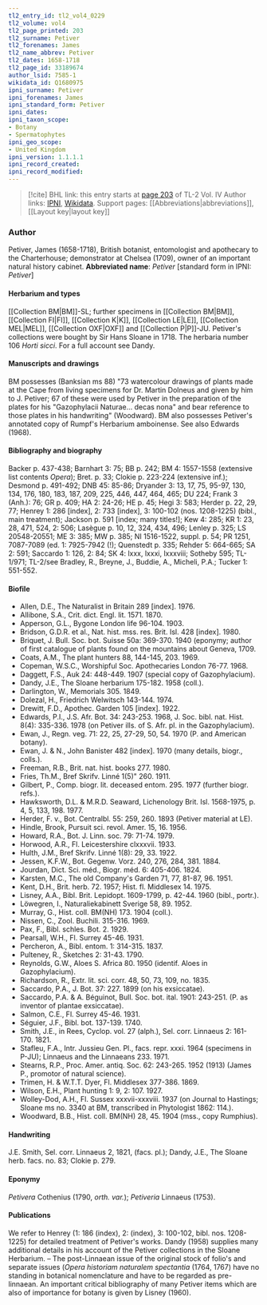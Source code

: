 ```yaml
---
tl2_entry_id: tl2_vol4_0229
tl2_volume: vol4
tl2_page_printed: 203
tl2_surname: Petiver
tl2_forenames: James
tl2_name_abbrev: Petiver
tl2_dates: 1658-1718
tl2_page_id: 33189674
author_lsid: 7585-1
wikidata_id: Q1680975
ipni_surname: Petiver
ipni_forenames: James
ipni_standard_form: Petiver
ipni_dates: 
ipni_taxon_scope: 
- Botany
- Spermatophytes
ipni_geo_scope: 
- United Kingdom
ipni_version: 1.1.1.1
ipni_record_created: 
ipni_record_modified:
---
```


> [!cite] BHL link: this entry starts at [page 203](https://www.biodiversitylibrary.org/page/33189674) of TL-2 Vol. IV
> Author links: [IPNI](https://www.ipni.org/a/7585-1), [Wikidata](https://www.wikidata.org/wiki/Q1680975). Support pages: [[Abbreviations|abbreviations]], [[Layout key|layout key]]

### Author

Petiver, James (1658-1718), British botanist, entomologist and apothecary to the Charterhouse; demonstrator at Chelsea (1709), owner of an important natural history cabinet. 
**Abbreviated name**: *Petiver* \[standard form in IPNI: *Petiver*\]

#### Herbarium and types

[[Collection BM|BM]]-SL; further specimens in [[Collection BM|BM]], [[Collection FI|FI]], [[Collection K|K]], [[Collection LE|LE]], [[Collection MEL|MEL]], [[Collection OXF|OXF]] and [[Collection P|P]]-JU. Petiver's collections were bought by Sir Hans Sloane in 1718. The herbaria number 106 *Horti sicci*. For a full account see Dandy.

#### Manuscripts and drawings

BM possesses (Banksian ms 88) "73 watercolour drawings of plants made at the Cape from living specimens for Dr. Martin Dolneus and given by him to J. Petiver; 67 of these were used by Petiver in the preparation of the plates for his "Gazophylacii Naturae... decas nona" and bear reference to those plates in his handwriting" (Woodward). BM also possesses Petiver's annotated copy of Rumpf's Herbarium amboinense. See also Edwards (1968).

#### Bibliography and biography

Backer p. 437-438; Barnhart 3: 75; BB p. 242; BM 4: 1557-1558 (extensive list contents *Opera*); Bret. p. 33; Clokie p. 223-224 (extensive inf.); Desmond p. 491-492; DNB 45: 85-86; Dryander 3: 13, 17, 75, 95-97, 130, 134, 176, 180, 183, 187, 209, 225, 446, 447, 464, 465; DU 224; Frank 3 (Anh.): 76; GR p. 409; HA 2: 24-26; HE p. 45; Hegi 3: 583; Herder p. 22, 29, 77; Henrey 1: 286 \[index\], 2: 733 \[index\], 3: 100-102 (nos. 1208-1225) (bibl., main treatment); Jackson p. 591 \[index; many titles!\]; Kew 4: 285; KR 1: 23, 28, 471, 524, 2: 506; Lasègue p. 10, 12, 324, 434, 496; Lenley p. 325; LS 20548-20551; ME 3: 385; MW p. 385; NI 1516-1522, suppl. p. 54; PR 1251, 7087-7089 (ed. 1: 7925-7942 (!); Quenstedt p. 335; Rehder 5: 664-665; SA 2: 591; Saccardo 1: 126, 2: 84; SK 4: lxxx, lxxxi, lxxxviii; Sotheby 595; TL-1/971; TL-2/see Bradley, R., Breyne, J., Buddie, A., Micheli, P.A.; Tucker 1: 551-552.

#### Biofile

- Allen, D.E., The Naturalist in Britain 289 \[index\]. 1976.
- Allibone, S.A., Crit. dict. Engl. lit. 1571. 1870.
- Apperson, G.L., Bygone London life 96-104. 1903.
- Bridson, G.D.R. et al., Nat. hist. mss. res. Brit. Isl. 428 \[index\]. 1980.
- Briquet, J. Bull. Soc. bot. Suisse 50a: 369-370. 1940 (eponymy; author of first catalogue of plants found on the mountains about Geneva, 1709.
- Coats, A.M., The plant hunters 88, 144-145, 203. 1969.
- Copeman, W.S.C., Worshipful Soc. Apothecaries London 76-77. 1968.
- Daggett, F.S., Auk 24: 448-449. 1907 (special copy of Gazophylacium).
- Dandy, J.E., The Sloane herbarium 175-182. 1958 (coll.).
- Darlington, W., Memorials 305. 1849.
- Dolezal, H., Friedrich Welwitsch 143-144. 1974.
- Drewitt, F.D., Apothec. Garden 105 \[index\]. 1922.
- Edwards, P.I., J.S. Afr. Bot. 34: 243-253. 1968, J. Soc. bibl. nat. Hist. 8(4): 335-336. 1978 (on Petiver ills. of S. Afr. pl. in the Gazophylacium).
- Ewan, J., Regn. veg. 71: 22, 25, 27-29, 50, 54. 1970 (P. and American botany).
- Ewan, J. & N., John Banister 482 \[index\]. 1970 (many details, biogr., colls.).
- Freeman, R.B., Brit. nat. hist. books 277. 1980.
- Fries, Th.M., Bref Skrifv. Linné 1(5)" 260. 1911.
- Gilbert, P., Comp. biogr. lit. deceased entom. 295. 1977 (further biogr. refs.).
- Hawksworth, D.L. & M.R.D. Seaward, Lichenology Brit. Isl. 1568-1975, p. 4, 5, 133, 198. 1977.
- Herder, F. v., Bot. Centralbl. 55: 259, 260. 1893 (Petiver material at LE).
- Hindle, Brook, Pursuit sci. revol. Amer. 15, 16. 1956.
- Howard, R.A., Bot. J. Linn. soc. 79: 71-74. 1979.
- Horwood, A.R., Fl. Leicestershire clxxxvii. 1933.
- Hulth, J.M., Bref Skrifv. Linné 1(8): 29, 33. 1922.
- Jessen, K.F.W., Bot. Gegenw. Vorz. 240, 276, 284, 381. 1884.
- Jourdan, Dict. Sci. méd., Biogr. méd. 6: 405-406. 1824.
- Karsten, M.C., The old Company's Garden 71, 77, 81-87, 96. 1951.
- Kent, D.H., Brit. herb. 72. 1957; Hist. fl. Middlesex 14. 1975.
- Lisney, A.A., Bibl. Brit. Lepidopt. 1609-1799, p. 42-44. 1960 (bibl., portr.).
- Löwegren, I., Naturaliekabinett Sverige 58, 89. 1952.
- Murray, G., Hist. coll. BM(NH) 173. 1904 (coll.).
- Nissen, C., Zool. Buchili. 315-316. 1969.
- Pax, F., Bibl. schles. Bot. 2. 1929.
- Pearsall, W.H., Fl. Surrey 45-46. 1931.
- Percheron, A., Bibl. entom. 1: 314-315. 1837.
- Pulteney, R., Sketches 2: 31-43. 1790.
- Reynolds, G.W., Aloes S. Africa 80. 1950 (identif. Aloes in Gazophylacium).
- Richardson, R., Extr. lit. sci. corr. 48, 50, 73, 109, no. 1835.
- Saccardo, P.A., J. Bot. 37: 227. 1899 (on his exsiccatae).
- Saccardo, P.A. & A. Béguinot, Bull. Soc. bot. ital. 1901: 243-251. (P. as inventor of plantae exsiccatae).
- Salmon, C.E., Fl. Surrey 45-46. 1931.
- Séguier, J.F., Bibl. bot. 137-139. 1740.
- Smith, J.E., in Rees, Cyclop. vol. 27 (alph.), Sel. corr. Linnaeus 2: 161-170. 1821.
- Stafleu, F.A., Intr. Jussieu Gen. Pl., facs. repr. xxxi. 1964 (specimens in P-JU); Linnaeus and the Linnaeans 233. 1971.
- Stearns, R.P., Proc. Amer. antiq. Soc. 62: 243-265. 1952 (1913) (James P., promotor of natural science).
- Trimen, H. & W.T.T. Dyer, Fl. Middlesex 377-386. 1869.
- Wilson, E.H., Plant hunting 1: 9, 2: 107. 1927.
- Wolley-Dod, A.H., Fl. Sussex xxxvii-xxxviii. 1937 (on Journal to Hastings; Sloane ms no. 3340 at BM, transcribed in Phytologist 1862: 114.).
- Woodward, B.B., Hist. coll. BM(NH) 28, 45. 1904 (mss., copy Rumphius).

#### Handwriting

J.E. Smith, Sel. corr. Linnaeus 2, 1821, (facs. pl.); Dandy, J.E., The Sloane herb. facs. no. 83; Clokie p. 279.

#### Eponymy

*Petivera* Cothenius (1790, *orth. var.*); *Petiveria* Linnaeus (1753).

#### Publications

We refer to Henrey (1: 186 (index), 2: (index), 3: 100-102, bibl. nos. 1208-1225) for detailed treatment of Petiver's works. Dandy (1958) supplies many additional details in his account of the Petiver collections in the Sloane Herbarium. – The post-Linnaean issue of the original stock of folio's and separate issues (*Opera historiam naturalem spectantia* (1764, 1767) have no standing in botanical nomenclature and have to be regarded as pre-linnaean. An important critical bibliography of many Petiver items which are also of importance for botany is given by Lisney (1960).

